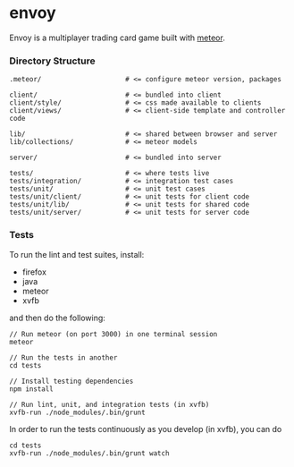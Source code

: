 envoy
=====

Envoy is a multiplayer trading card game built with [meteor](https://meteor.com).

### Directory Structure

```
.meteor/                     # <= configure meteor version, packages

client/                      # <= bundled into client
client/style/                # <= css made available to clients
client/views/                # <= client-side template and controller code

lib/                         # <= shared between browser and server
lib/collections/             # <= meteor models

server/                      # <= bundled into server

tests/                       # <= where tests live
tests/integration/           # <= integration test cases
tests/unit/                  # <= unit test cases
tests/unit/client/           # <= unit tests for client code
tests/unit/lib/              # <= unit tests for shared code
tests/unit/server/           # <= unit tests for server code
```

### Tests

To run the lint and test suites, install:

+ firefox
+ java
+ meteor
+ xvfb

and then do the following:

```
// Run meteor (on port 3000) in one terminal session
meteor

// Run the tests in another
cd tests

// Install testing dependencies
npm install

// Run lint, unit, and integration tests (in xvfb)
xvfb-run ./node_modules/.bin/grunt
```

In order to run the tests continuously as you develop (in xvfb), you can do

```
cd tests
xvfb-run ./node_modules/.bin/grunt watch
```
